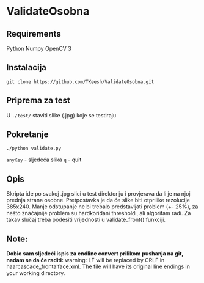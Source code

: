 # ValidateOsobna

## Requirements

Python
Numpy
OpenCV 3

## Instalacija

```Shell
git clone https://github.com/TKeesh/ValidateOsobna.git
```

## Priprema za test

U `./test/` staviti slike (.jpg) koje se testiraju

## Pokretanje

```Shell
./python validate.py
```

`anyKey` - sljedeća slika
`q` - quit

## Opis

Skripta ide po svakoj .jpg slici u test direktoriju i provjerava da li je na njoj prednja strana osobne.
Pretpostavka je da će slike biti otprilike rezolucije 385x240. Manje odstupanje ne bi trebalo predstavljati problem (+- 25%), za nešto značajnije problem su hardkoridani thresholdi, ali algoritam radi. Za takav slučaj treba podesiti vrijednosti u validate_front() funkciji. 

## Note: 
**Dobio sam sljedeći ispis za endline convert prilikom pushanja na git, nadam se da će raditi:**
warning: LF will be replaced by CRLF in haarcascade_frontalface.xml.
The file will have its original line endings in your working directory.